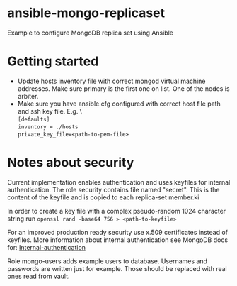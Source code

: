 # ansible-mongo-replicaset
Example to configure MongoDB replica set using Ansible

# Getting started
- Update hosts inventory file with correct mongod virtual machine addresses. 
Make sure primary is the first one on list. One of the nodes is arbiter. 
- Make sure you have ansible.cfg configured with correct host file path and 
ssh key file. E.g. \  
`[defaults]`\
`inventory = ./hosts` \
`private_key_file=<path-to-pem-file>`

# Notes about security
Current implementation enables authentication and uses keyfiles for internal
authentication. The role security contains file named "secret". This is the content of the keyfile and is copied to each replica-set member.ki 

In order to create a key file with a complex pseudo-random 1024 character string run `openssl rand -base64 756 > <path-to-keyfile>`

For an improved production ready security use x.509 certificates instead of keyfiles. More information about internal authentication see MongoDB docs for: [Internal-authentication](https://docs.mongodb.com/manual/core/security-internal-authentication/)

Role mongo-users adds example users to database. Usernames and passwords are 
written just for example. Those should be replaced with real ones read from vault.
